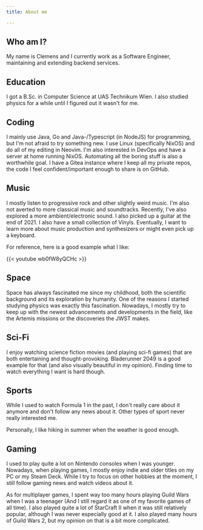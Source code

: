 ```yaml
---
title: About me

---
```


## Who am I?

My name is Clemens and I currently work as a Software Engineer, maintaining and
extending backend services.

## Education

I got a B.Sc. in Computer Science at UAS Technikum Wien. I also studied physics
for a while until I figured out it wasn't for me.

## Coding

I mainly use Java, Go and Java-/Typescript (in NodeJS) for programming,
but I'm not afraid to try something new.
I use Linux (specifically NixOS) and do all of my editing in Neovim.
I'm also interested in DevOps and have a server at home running NixOS.
Automating all the boring stuff is also a worthwhile goal.
I have a Gitea instance where I keep all my private
repos, the code I feel confident/important enough to share is on GitHub.

## Music

I mostly listen to progressive rock and other slightly weird music.
I'm also not averted to more classical music and soundtracks. Recently, I've
also explored a more ambient/electronic sound. I also picked up a guitar at the end
of 2021. I also have a small collection of Vinyls. Eventually, I want to learn more
about music production and synthesizers or might even pick up a keyboard.

For reference, here is a good example what I like:

{{< youtube wb0fW8yQCHc >}}

<!-- but seriously, how can this song be so fucking good? -->

## Space

Space has always fascinated me since my childhood, both the scientific
background and its exploration by humanity. One of the reasons I started
studying physics was exactly this fascination.
Nowadays, I mostly try to keep up with the newest advancements and
developments in the field, like the Artemis missions or the
discoveries the JWST makes.

## Sci-Fi

I enjoy watching science fiction movies (and playing sci-fi games) that are both
entertaining and thought-provoking. Bladerunner 2049 is a good example for that
(and also visually beautiful in my opinion). Finding time to watch everything I
want is hard though.

## Sports

While I used to watch Formula 1 in the past, I don't really care about it anymore
and don't follow any news about it.
Other types of sport never really interested me.

Personally, I like hiking in summer when the weather is good enough.

## Gaming

I used to play quite a lot on Nintendo consoles when I was younger.
Nowadays, when playing games, I mostly enjoy indie and older titles
on my PC or my Steam Deck.
While I try to focus on other hobbies at the moment, I still follow
gaming news and watch videos about it.

As for multiplayer games, I spent way too many hours playing
Guild Wars when I was a teenager (And I still regard it as one
of my favorite games of all time).
I also played quite a lot of StarCraft II when it was still
relatively popular, although I was never especially good at it.
I also played many hours of Guild Wars 2, but my opinion on that
is a bit more complicated.
